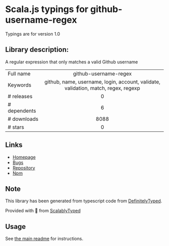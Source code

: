 
# Scala.js typings for github-username-regex

Typings are for version 1.0

## Library description:
A regular expression that only matches a valid Github username

|                    |                 |
| ------------------ | :-------------: |
| Full name          | github-username-regex |
| Keywords           | github, name, username, login, account, validate, validation, match, regex, regexp |
| # releases         | 0 |
| # dependents       | 6 |
| # downloads        | 8088 |
| # stars            | 0 |

## Links
- [Homepage](https://github.com/shinnn/github-username-regex#readme)
- [Bugs](https://github.com/shinnn/github-username-regex/issues)
- [Repository](https://github.com/shinnn/github-username-regex)
- [Npm](https://www.npmjs.com/package/github-username-regex)
    


## Note
This library has been generated from typescript code from [DefinitelyTyped](https://definitelytyped.org).

Provided with :purple_heart: from [ScalablyTyped](https://github.com/oyvindberg/ScalablyTyped)

## Usage
See [the main readme](../../readme.md) for instructions.


